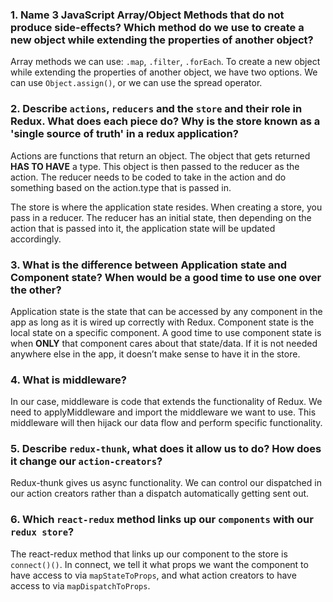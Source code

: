 ### 1. Name 3 JavaScript Array/Object Methods that do not produce side-effects? Which method do we use to create a new object while extending the properties of another object?

Array methods we can use: `.map`, `.filter`, `.forEach`. To create a new object while extending the properties of another object, we have two options. We can use `Object.assign()`, or we can use the spread operator.

### 2. Describe `actions`, `reducers` and the `store` and their role in Redux. What does each piece do? Why is the store known as a 'single source of truth' in a redux application?

Actions are functions that return an object. The object that gets returned **HAS TO HAVE** a type. This object is then passed to the reducer as the action. The reducer needs to be coded to take in the action and do something based on the action.type that is passed in.

The store is where the application state resides. When creating a store, you pass in a reducer. The reducer has an initial state, then depending on the action that is passed into it, the application state will be updated accordingly.

### 3. What is the difference between Application state and Component state? When would be a good time to use one over the other?

Application state is the state that can be accessed by any component in the app as long as it is wired up correctly with Redux. Component state is the local state on a specific component. A good time to use component state is when **ONLY** that component cares about that state/data. If it is not needed anywhere else in the app, it doesn’t make sense to have it in the store.

### 4. What is middleware?

In our case, middleware is code that extends the functionality of Redux. We need to applyMiddleware and import the middleware we want to use. This middleware will then hijack our data flow and perform specific functionality.

### 5. Describe `redux-thunk`, what does it allow us to do? How does it change our `action-creators`?

Redux-thunk gives us async functionality. We can control our dispatched in our action creators rather than a dispatch automatically getting sent out.

### 6. Which `react-redux` method links up our `components` with our `redux store`?

The react-redux method that links up our component to the store is `connect()()`. In connect, we tell it what props we want the component to have access to via `mapStateToProps`, and what action creators to have access to via `mapDispatchToProps`.
